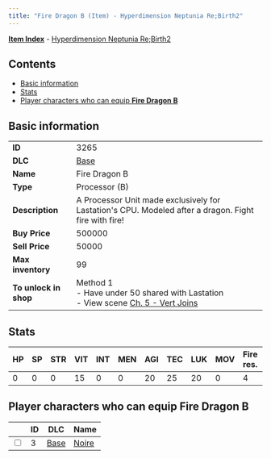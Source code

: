 ```yaml
---
title: "Fire Dragon B (Item) - Hyperdimension Neptunia Re;Birth2"
---
```


[**Item Index**](/neptunia/rb2/item/index.html) - [Hyperdimension Neptunia Re;Birth2](/neptunia/rb2)

## Contents

- [Basic information](#basic-information)
- [Stats](#stats)
- [Player characters who can equip **Fire Dragon B**](#player-characters-who-can-equip-fire-dragon-b)

## Basic information

|   |   |
| -- | -- |
| **ID** | 3265 |
| **DLC** | [Base](/neptunia/rb2/dlc/0-base.html) |
| **Name** | Fire Dragon B |
| **Type** | Processor (B) |
| **Description** | A Processor Unit made exclusively for Lastation's CPU. Modeled after a dragon. Fight fire with fire! |
| **Buy Price** | 500000 |
| **Sell Price** | 50000 |
| **Max inventory** | 99 |
| **To unlock in shop** | Method 1<br />- Have under 50 shared with Lastation<br />- View scene [Ch. 5 - Vert Joins](/neptunia/rb2/scene/0-376-ch-5-vert-joins.html) |

## Stats

| HP | SP | STR | VIT | INT | MEN | AGI | TEC | LUK | MOV | Fire res. | Ice res. | Wind res. | Lightning res. |
| -- | -- | --- | --- | --- | --- | --- | --- | --- | --- | --------- | -------- | --------- | -------------- |
| 0 | 0 | 0 | 15 | 0 | 0 | 20 | 25 | 20 | 0 | 4 | 0 | 0 | 0 |

## Player characters who can equip **Fire Dragon B**

|    | ID | DLC | Name |
| -- | -- | --- | ---- |
| <input type="checkbox" id="rb2-player-0-3" class="trackbox" /> | 3 | [Base](/neptunia/rb2/dlc/0-base.html) | [Noire](/neptunia/rb2/player/0-3-noire.html) |